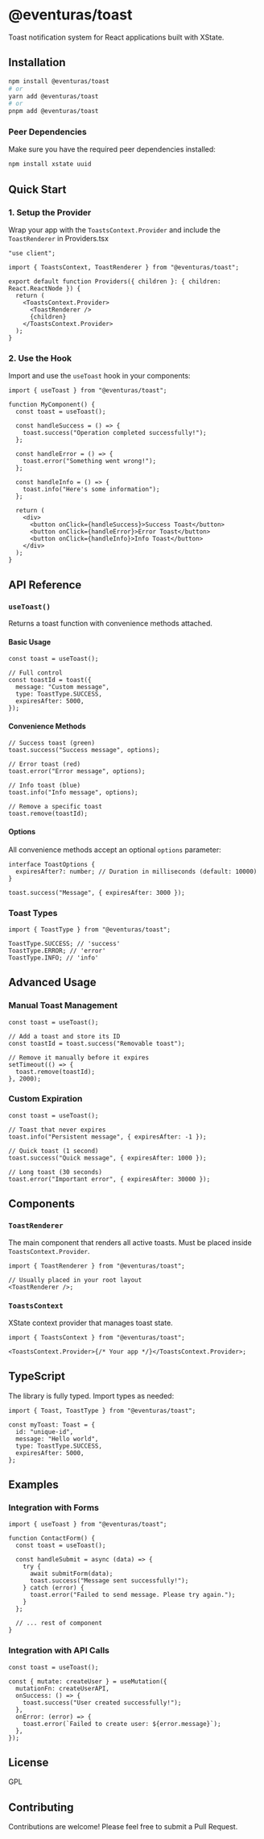 # @eventuras/toast

Toast notification system for React applications built with XState.

## Installation

```bash
npm install @eventuras/toast
# or
yarn add @eventuras/toast
# or
pnpm add @eventuras/toast
```

### Peer Dependencies

Make sure you have the required peer dependencies installed:

```bash
npm install xstate uuid
```

## Quick Start

### 1. Setup the Provider

Wrap your app with the `ToastsContext.Provider` and include the `ToastRenderer` in Providers.tsx

```tsx
"use client";

import { ToastsContext, ToastRenderer } from "@eventuras/toast";

export default function Providers({ children }: { children: React.ReactNode }) {
  return (
    <ToastsContext.Provider>
      <ToastRenderer />
      {children}
    </ToastsContext.Provider>
  );
}
```

### 2. Use the Hook

Import and use the `useToast` hook in your components:

```tsx
import { useToast } from "@eventuras/toast";

function MyComponent() {
  const toast = useToast();

  const handleSuccess = () => {
    toast.success("Operation completed successfully!");
  };

  const handleError = () => {
    toast.error("Something went wrong!");
  };

  const handleInfo = () => {
    toast.info("Here's some information");
  };

  return (
    <div>
      <button onClick={handleSuccess}>Success Toast</button>
      <button onClick={handleError}>Error Toast</button>
      <button onClick={handleInfo}>Info Toast</button>
    </div>
  );
}
```

## API Reference

### `useToast()`

Returns a toast function with convenience methods attached.

#### Basic Usage

```tsx
const toast = useToast();

// Full control
const toastId = toast({
  message: "Custom message",
  type: ToastType.SUCCESS,
  expiresAfter: 5000,
});
```

#### Convenience Methods

```tsx
// Success toast (green)
toast.success("Success message", options);

// Error toast (red)
toast.error("Error message", options);

// Info toast (blue)
toast.info("Info message", options);

// Remove a specific toast
toast.remove(toastId);
```

#### Options

All convenience methods accept an optional `options` parameter:

```tsx
interface ToastOptions {
  expiresAfter?: number; // Duration in milliseconds (default: 10000)
}

toast.success("Message", { expiresAfter: 3000 });
```

### Toast Types

```tsx
import { ToastType } from "@eventuras/toast";

ToastType.SUCCESS; // 'success'
ToastType.ERROR; // 'error'
ToastType.INFO; // 'info'
```

## Advanced Usage

### Manual Toast Management

```tsx
const toast = useToast();

// Add a toast and store its ID
const toastId = toast.success("Removable toast");

// Remove it manually before it expires
setTimeout(() => {
  toast.remove(toastId);
}, 2000);
```

### Custom Expiration

```tsx
const toast = useToast();

// Toast that never expires
toast.info("Persistent message", { expiresAfter: -1 });

// Quick toast (1 second)
toast.success("Quick message", { expiresAfter: 1000 });

// Long toast (30 seconds)
toast.error("Important error", { expiresAfter: 30000 });
```

## Components

### `ToastRenderer`

The main component that renders all active toasts. Must be placed inside `ToastsContext.Provider`.

```tsx
import { ToastRenderer } from "@eventuras/toast";

// Usually placed in your root layout
<ToastRenderer />;
```

### `ToastsContext`

XState context provider that manages toast state.

```tsx
import { ToastsContext } from "@eventuras/toast";

<ToastsContext.Provider>{/* Your app */}</ToastsContext.Provider>;
```

## TypeScript

The library is fully typed. Import types as needed:

```tsx
import { Toast, ToastType } from "@eventuras/toast";

const myToast: Toast = {
  id: "unique-id",
  message: "Hello world",
  type: ToastType.SUCCESS,
  expiresAfter: 5000,
};
```

## Examples

### Integration with Forms

```tsx
import { useToast } from "@eventuras/toast";

function ContactForm() {
  const toast = useToast();

  const handleSubmit = async (data) => {
    try {
      await submitForm(data);
      toast.success("Message sent successfully!");
    } catch (error) {
      toast.error("Failed to send message. Please try again.");
    }
  };

  // ... rest of component
}
```

### Integration with API Calls

```tsx
const toast = useToast();

const { mutate: createUser } = useMutation({
  mutationFn: createUserAPI,
  onSuccess: () => {
    toast.success("User created successfully!");
  },
  onError: (error) => {
    toast.error(`Failed to create user: ${error.message}`);
  },
});
```

## License

GPL

## Contributing

Contributions are welcome! Please feel free to submit a Pull Request.
